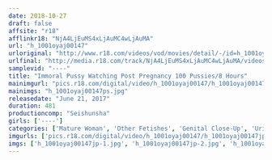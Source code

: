 ```yaml
---
date: 2018-10-27
draft: false
affsite: "r18"
afflinkr18: "NjA4LjEuMS4xLjAuMC4wLjAuMA"
url: "h_1001oyaj00147"
urloriginal: "http://www.r18.com/videos/vod/movies/detail/-/id=h_1001oyaj00147"
urlfinal: "http://media.r18.com/track/NjA4LjEuMS4xLjAuMC4wLjAuMA/videos/vod/movies/detail/-/id=h_1001oyaj00147"
samplevid: "----"
title: "Immoral Pussy Watching Post Pregnancy 100 Pussies/8 Hours"
mainimgurl: "pics.r18.com/digital/video/h_1001oyaj00147/h_1001oyaj00147ps.jpg"
mainimgs: "h_1001oyaj00147ps.jpg"
releasedate: "June 21, 2017"
duration: 481
productioncomp: "Seishunsha"
girls: ['----']
categories: ['Mature Woman', 'Other Fetishes', 'Genital Close-Up', 'Urination', 'Fingering', 'Compilation', 'Over 4 Hours']
imgurls: ['pics.r18.com/digital/video/h_1001oyaj00147/h_1001oyaj00147jp-1.jpg', 'pics.r18.com/digital/video/h_1001oyaj00147/h_1001oyaj00147jp-2.jpg', 'pics.r18.com/digital/video/h_1001oyaj00147/h_1001oyaj00147jp-3.jpg', 'pics.r18.com/digital/video/h_1001oyaj00147/h_1001oyaj00147jp-4.jpg', 'pics.r18.com/digital/video/h_1001oyaj00147/h_1001oyaj00147jp-5.jpg', 'pics.r18.com/digital/video/h_1001oyaj00147/h_1001oyaj00147jp-6.jpg', 'pics.r18.com/digital/video/h_1001oyaj00147/h_1001oyaj00147jp-7.jpg', 'pics.r18.com/digital/video/h_1001oyaj00147/h_1001oyaj00147jp-8.jpg', 'pics.r18.com/digital/video/h_1001oyaj00147/h_1001oyaj00147jp-9.jpg', 'pics.r18.com/digital/video/h_1001oyaj00147/h_1001oyaj00147jp-10.jpg', 'pics.r18.com/digital/video/h_1001oyaj00147/h_1001oyaj00147jp-11.jpg', 'pics.r18.com/digital/video/h_1001oyaj00147/h_1001oyaj00147jp-12.jpg', 'pics.r18.com/digital/video/h_1001oyaj00147/h_1001oyaj00147jp-13.jpg', 'pics.r18.com/digital/video/h_1001oyaj00147/h_1001oyaj00147jp-14.jpg', 'pics.r18.com/digital/video/h_1001oyaj00147/h_1001oyaj00147jp-15.jpg', 'pics.r18.com/digital/video/h_1001oyaj00147/h_1001oyaj00147jp-16.jpg', 'pics.r18.com/digital/video/h_1001oyaj00147/h_1001oyaj00147jp-17.jpg', 'pics.r18.com/digital/video/h_1001oyaj00147/h_1001oyaj00147jp-18.jpg', 'pics.r18.com/digital/video/h_1001oyaj00147/h_1001oyaj00147jp-19.jpg', 'pics.r18.com/digital/video/h_1001oyaj00147/h_1001oyaj00147jp-20.jpg']
imgs: ['h_1001oyaj00147jp-1.jpg', 'h_1001oyaj00147jp-2.jpg', 'h_1001oyaj00147jp-3.jpg', 'h_1001oyaj00147jp-4.jpg', 'h_1001oyaj00147jp-5.jpg', 'h_1001oyaj00147jp-6.jpg', 'h_1001oyaj00147jp-7.jpg', 'h_1001oyaj00147jp-8.jpg', 'h_1001oyaj00147jp-9.jpg', 'h_1001oyaj00147jp-10.jpg', 'h_1001oyaj00147jp-11.jpg', 'h_1001oyaj00147jp-12.jpg', 'h_1001oyaj00147jp-13.jpg', 'h_1001oyaj00147jp-14.jpg', 'h_1001oyaj00147jp-15.jpg', 'h_1001oyaj00147jp-16.jpg', 'h_1001oyaj00147jp-17.jpg', 'h_1001oyaj00147jp-18.jpg', 'h_1001oyaj00147jp-19.jpg', 'h_1001oyaj00147jp-20.jpg']
---
```

